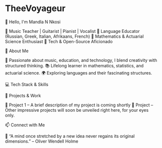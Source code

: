# TheeVoyageur
👋 Hello, I'm Mandla N Nkosi

🔹 Music Teacher | Guitarist | Pianist | Vocalist
🔹 Language Educator (Russian, Greek, Italian, Afrikaans, French)
🔹 Mathematics & Actuarial Science Enthusiast
🔹 Tech & Open-Source Aficionado

🚀 About Me

🎵 Passionate about music, education, and technology, I blend creativity with structured thinking.
📚 Lifelong learner in mathematics, statistics, and actuarial science.
🌍 Exploring languages and their fascinating structures.

💻 Tech Stack & Skills



📌 Projects & Work

🔹 Project 1 – A brief description of my project is coming shortly
🔹 Project – Other impressive projects will soon be unveiled right here, for your eyes only.

📫 Connect with Me



🔹 “A mind once stretched by a new idea never regains its original dimensions.” – Oliver Wendell Holme
